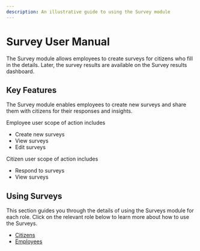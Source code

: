 ```yaml
---
description: An illustrative guide to using the Survey module
---
```


# Survey User Manual

The Survey module allows employees to create surveys for citizens who fill in the details. Later, the survey results are available on the Survey results dashboard.

## Key Features

The Survey module enables employees to create new surveys and share them with citizens for their responses and insights.

Employee user scope of action includes

* Create new surveys
* View surveys
* Edit surveys

Citizen user scope of action includes

* Respond to surveys
* View surveys

## **Using Surveys**

This section guides you through the details of using the Surveys module for each role. Click on the relevant role below to learn more about how to use the Surveys.

* [Citizens](surveys-citizen-user-manual.md)
* [Employees](survey-employee-user-manual.md)

